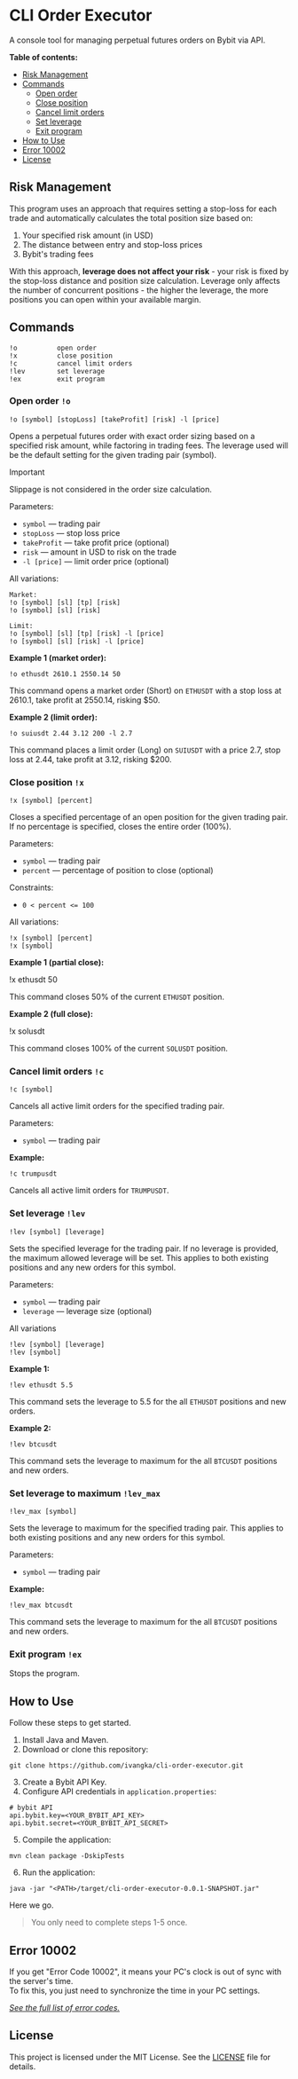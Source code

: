 # CLI Order Executor

A console tool for managing perpetual futures orders on Bybit via API.

**Table of contents:**

* [Risk Management](#risk-management)
* [Commands](#commands)
  * [Open order](#open-order-o)
  * [Close position](#close-position-x)
  * [Cancel limit orders](#cancel-limit-orders-c)
  * [Set leverage](#set-leverage-lev)
  * [Exit program](#exit-program-ex)
* [How to Use](#how-to-use)
* [Error 10002](#error-10002)
* [License](#license)

## Risk Management

This program uses an approach that requires setting a stop-loss for each trade and automatically calculates the total position size based on:

1. Your specified risk amount (in USD)
2. The distance between entry and stop-loss prices
3. Bybit's trading fees

With this approach, **leverage does not affect your risk** - your risk is fixed by the stop-loss distance and position size calculation. Leverage only affects the number of concurrent positions - the higher the leverage, the more positions you can open within your available margin.

## Commands

    !o          open order
    !x          close position
    !c          cancel limit orders
    !lev        set leverage
    !ex         exit program

### Open order `!o`

```
!o [symbol] [stopLoss] [takeProfit] [risk] -l [price]
```

Opens a perpetual futures order with exact order sizing based on a specified risk amount, while factoring in trading fees. The leverage used will be the default setting for the given trading pair (symbol).

> [!IMPORTANT]
> 
> Slippage is not considered in the order size calculation.

Parameters:

- `symbol` — trading pair
- `stopLoss` — stop loss price
- `takeProfit` — take profit price (optional)
- `risk` — amount in USD to risk on the trade
- `-l [price]` — limit order price (optional)

All variations:

```
Market:
!o [symbol] [sl] [tp] [risk]
!o [symbol] [sl] [risk]

Limit:
!o [symbol] [sl] [tp] [risk] -l [price]
!o [symbol] [sl] [risk] -l [price]
```

**Example 1 (market order):**

```
!o ethusdt 2610.1 2550.14 50
```

This command opens a market order (Short) on `ETHUSDT` with a stop loss at 2610.1, take profit at 2550.14, risking $50.

**Example 2 (limit order):**

```
!o suiusdt 2.44 3.12 200 -l 2.7
```

This command places a limit order (Long) on `SUIUSDT` with a price 2.7, stop loss at 2.44, take profit at 3.12, risking $200.

### Close position `!x`

```
!x [symbol] [percent]
```

Closes a specified percentage of an open position for the given trading pair. If no percentage is specified, closes the entire order (100%).

Parameters:

- `symbol` — trading pair
- `percent` — percentage of position to close (optional)

Constraints:

- `0 < percent <= 100`

All variations:

```
!x [symbol] [percent]
!x [symbol]
```

**Example 1 (partial close):**

!x ethusdt 50

This command closes 50% of the current `ETHUSDT` position.

**Example 2 (full close):**

!x solusdt

This command closes 100% of the current `SOLUSDT` position.

### Cancel limit orders `!c`

```
!c [symbol]
```

Cancels all active limit orders for the specified trading pair.

Parameters:

- `symbol` — trading pair

**Example:**

```angular2html
!c trumpusdt
```

Cancels all active limit orders for `TRUMPUSDT`.

### Set leverage `!lev`

```
!lev [symbol] [leverage]
```

Sets the specified leverage for the trading pair. If no leverage is provided, the maximum allowed leverage will be set. This applies to both existing positions and any new orders for this symbol.

Parameters:

- `symbol` — trading pair
- `leverage` — leverage size (optional)

All variations

```
!lev [symbol] [leverage]
!lev [symbol]
```

**Example 1:**

```
!lev ethusdt 5.5
```

This command sets the leverage to 5.5 for the all `ETHUSDT` positions and new orders.

**Example 2:**

```
!lev btcusdt
```

This command sets the leverage to maximum for the all `BTCUSDT` positions and new orders.

### Set leverage to maximum `!lev_max`

```
!lev_max [symbol]
```

Sets the leverage to maximum for the specified trading pair. This applies to both existing positions and any new orders for this symbol.

Parameters:

- `symbol` — trading pair

**Example:**

```
!lev_max btcusdt
```

This command sets the leverage to maximum for the all `BTCUSDT` positions and new orders.

### Exit program `!ex`

Stops the program.

## How to Use

Follow these steps to get started.

1. Install Java and Maven.
2. Download or clone this repository:

```
git clone https://github.com/ivangka/cli-order-executor.git
```

3. Create a Bybit API Key.
4. Configure API credentials in `application.properties`:

```properties
# bybit API
api.bybit.key=<YOUR_BYBIT_API_KEY>
api.bybit.secret=<YOUR_BYBIT_API_SECRET>
```

5. Compile the application:

```
mvn clean package -DskipTests
```

6. Run the application:

```
java -jar "<PATH>/target/cli-order-executor-0.0.1-SNAPSHOT.jar"
```

Here we go.

>
> You only need to complete steps 1-5 once.
> 

## Error 10002

If you get "Error Code 10002", it means your PC's clock is out of sync with the server's time.   
To fix this, you just need to synchronize the time in your PC settings.

*[See the full list of error codes.](https://bybit-exchange.github.io/docs/v5/error)*

## License

This project is licensed under the MIT License. See the [LICENSE](LICENSE) file for details.